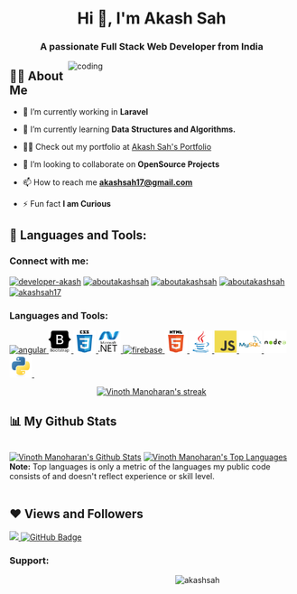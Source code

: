 <h1 align="center">Hi 👋, I'm Akash Sah</h1>
<h3 align="center">A passionate Full Stack Web Developer from India</h3>

<img align="right" alt="coding" width="400" src="https://gifdb.com/images/high/animated-chock-coding-c78f6elj32sfoi8q.gif">

## 🙋‍♂️ About Me

- 🔭 I’m currently working in **Laravel**

- 🌱 I’m currently learning **Data Structures and Algorithms.**

- 👨‍💻 Check out my portfolio at [Akash Sah's Portfolio](https://sah-akash.github.io/) 

- 👯 I’m looking to collaborate on **OpenSource Projects**

- 📫 How to reach me **akashsah17@gmail.com**

- ⚡ Fun fact **I am Curious**

## 🚀 Languages and Tools:

<h3 align="left">Connect with me:</h3>
<p align="left">
<a href="https://codepen.io/developer-akash" target="blank"><img align="center" src="https://raw.githubusercontent.com/rahuldkjain/github-profile-readme-generator/master/src/images/icons/Social/codepen.svg" alt="developer-akash" height="30" width="40" /></a>
<a href="https://linkedin.com/in/aboutakashsah" target="blank"><img align="center" src="https://raw.githubusercontent.com/rahuldkjain/github-profile-readme-generator/master/src/images/icons/Social/linked-in-alt.svg" alt="aboutakashsah" height="30" width="40" /></a>
<a href="https://kaggle.com/aboutakashsah" target="blank"><img align="center" src="https://raw.githubusercontent.com/rahuldkjain/github-profile-readme-generator/master/src/images/icons/Social/kaggle.svg" alt="aboutakashsah" height="30" width="40" /></a>
<a href="https://www.hackerrank.com/aboutakashsah" target="blank"><img align="center" src="https://raw.githubusercontent.com/rahuldkjain/github-profile-readme-generator/master/src/images/icons/Social/hackerrank.svg" alt="aboutakashsah" height="30" width="40" /></a>
<a href="https://www.leetcode.com/akashsah17" target="blank"><img align="center" src="https://raw.githubusercontent.com/rahuldkjain/github-profile-readme-generator/master/src/images/icons/Social/leet-code.svg" alt="akashsah17" height="30" width="40" /></a>
</p>

<h3 align="left">Languages and Tools:</h3>
<p align="left"> <a href="https://angular.io" target="_blank" rel="noreferrer"> <img src="https://angular.io/assets/images/logos/angular/angular.svg" alt="angular" width="40" height="40"/> </a> <a href="https://getbootstrap.com" target="_blank" rel="noreferrer"> <img src="https://raw.githubusercontent.com/devicons/devicon/master/icons/bootstrap/bootstrap-plain-wordmark.svg" alt="bootstrap" width="40" height="40"/> </a> <a href="https://www.w3schools.com/css/" target="_blank" rel="noreferrer"> <img src="https://raw.githubusercontent.com/devicons/devicon/master/icons/css3/css3-original-wordmark.svg" alt="css3" width="40" height="40"/> </a> <a href="https://dotnet.microsoft.com/" target="_blank" rel="noreferrer"> <img src="https://raw.githubusercontent.com/devicons/devicon/master/icons/dot-net/dot-net-original-wordmark.svg" alt="dotnet" width="40" height="40"/> </a> <a href="https://firebase.google.com/" target="_blank" rel="noreferrer"> <img src="https://www.vectorlogo.zone/logos/firebase/firebase-icon.svg" alt="firebase" width="40" height="40"/> </a> <a href="https://flask.palletsprojects.com/" target="_blank" rel="noreferrer"> <img src="https://raw.githubusercontent.com/devicons/devicon/master/icons/html5/html5-original-wordmark.svg" alt="html5" width="40" height="40"/> </a> <a href="https://www.java.com" target="_blank" rel="noreferrer"> <img src="https://raw.githubusercontent.com/devicons/devicon/master/icons/java/java-original.svg" alt="java" width="40" height="40"/> </a> <a href="https://developer.mozilla.org/en-US/docs/Web/JavaScript" target="_blank" rel="noreferrer"> <img src="https://raw.githubusercontent.com/devicons/devicon/master/icons/javascript/javascript-original.svg" alt="javascript" width="40" height="40"/> </a> <a href="https://www.mysql.com/" target="_blank" rel="noreferrer"> <img src="https://raw.githubusercontent.com/devicons/devicon/master/icons/mysql/mysql-original-wordmark.svg" alt="mysql" width="40" height="40"/> </a> <a href="https://nodejs.org" target="_blank" rel="noreferrer"> <img src="https://raw.githubusercontent.com/devicons/devicon/master/icons/nodejs/nodejs-original-wordmark.svg" alt="nodejs" width="40" height="40"/> </a> <a href="https://www.python.org" target="_blank" rel="noreferrer"> <img src="https://raw.githubusercontent.com/devicons/devicon/master/icons/python/python-original.svg" alt="python" width="40" height="40"/> </a> <a href="https://reactjs.org/" target="_blank" rel="noreferrer"> <img 

<!-- [![React Badge](https://img.shields.io/badge/-React-61DBFB?style=for-the-badge&labelColor=black&logo=react&logoColor=61DBFB)](#)  [![Javascript Badge](https://img.shields.io/badge/-Javascript-F0DB4F?style=for-the-badge&labelColor=black&logo=javascript&logoColor=F0DB4F)](#) [![Typescript Badge](https://img.shields.io/badge/-Typescript-007acc?style=for-the-badge&labelColor=black&logo=typescript&logoColor=007acc)](#) [![Nodejs Badge](https://img.shields.io/badge/-Nodejs-3C873A?style=for-the-badge&labelColor=black&logo=node.js&logoColor=3C873A)](#) [![GraphQL Badge](https://img.shields.io/badge/-GraphQl-e535ab?style=for-the-badge&labelColor=black&logo=node.js&logoColor=e535ab)](#) -->
<br/>

<p align="center">
    <a href="https://github.com/Sah-Akash/github-readme-streak-stats">
        <img title="🔥 Get streak stats for your profile at git.io/streak-stats" alt="Vinoth Manoharan's streak" src="https://github-readme-streak-stats.herokuapp.com/?user=Sah-Akash&theme=black-ice&hide_border=true&stroke=0000&background=060A0CD0"/>
    </a>
</p>


## 📊 My Github Stats

  <br/>
    <a href="https://github.com/Sah-Akash/github-readme-stats"><img alt="Vinoth Manoharan's Github Stats" src="https://github-readme-stats.vercel.app/api?username=Sah-Akash&show_icons=true&count_private=true&theme=react&hide_border=true&bg_color=0D1117" /></a>
  <a href="https://github.com/Sah-Akash/github-readme-stats"><img alt="Vinoth Manoharan's Top Languages" src="https://github-readme-stats.vercel.app/api/top-langs/?username=Sah-Akash&langs_count=8&count_private=true&layout=compact&theme=react&hide_border=true&bg_color=0D1117" /></a>
  <br/>
  <b>Note:</b> Top languages is only a metric of the languages my public code consists of and doesn't reflect experience or skill level.


<br/>
<br/>
  
 ## ❤ Views and Followers

<a href="https://github.com/Meghna-DAS/github-profile-views-counter">
    <img src="https://komarev.com/ghpvc/?username=Sah-Akash">
</a>
<a href="https://github.com/Sah-Akash?tab=followers"><img src="https://img.shields.io/github/followers/Sah-Akash?label=Followers&style=social" alt="GitHub Badge"></a>
  <h3 align="left">Support:</h3>
<p><a href="https://www.buymeacoffee.com/akashsah"> <img align="right" src="https://cdn.buymeacoffee.com/buttons/v2/default-yellow.png" height="50" width="210" alt="akashsah" /></a></p><br><br>
